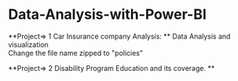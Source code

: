 # Data-Analysis-with-Power-BI
**Project=> 1 Car Insurance company Analysis: **
    Data Analysis and visualization  
    Change the file name zipped to "policies"
  
**Project=> 2 Disability Program Education and its coverage. **
